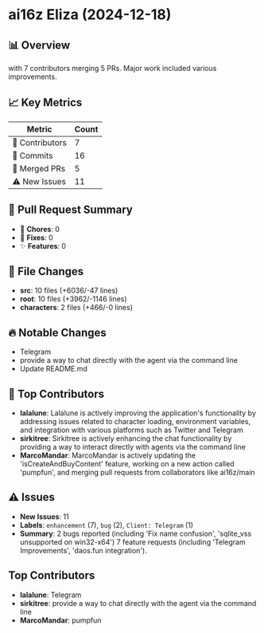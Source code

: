 # ai16z Eliza (2024-12-18)
    
## 📊 Overview
with 7 contributors merging 5 PRs. Major work included various improvements.

## 📈 Key Metrics
| Metric | Count |
|---------|--------|
| 👥 Contributors | 7 |
| 📝 Commits | 16 |
| 🔄 Merged PRs | 5 |
| ⚠️ New Issues | 11 |

## 🔄 Pull Request Summary
- 🧹 **Chores**: 0
- 🐛 **Fixes**: 0
- ✨ **Features**: 0

## 📁 File Changes
- **src**: 10 files (+6036/-47 lines)
- **root**: 10 files (+3962/-1146 lines)
- **characters**: 2 files (+466/-0 lines)

## 🔥 Notable Changes
- Telegram
- provide a way to chat directly with the agent via the command line 
- Update README.md

## 👥 Top Contributors
- **lalalune**: Lalalune is actively improving the application's functionality by addressing issues related to character loading, environment variables, and integration with various platforms such as Twitter and Telegram
- **sirkitree**: Sirkitree is actively enhancing the chat functionality by providing a way to interact directly with agents via the command line
- **MarcoMandar**: MarcoMandar is actively updating the 'isCreateAndBuyContent' feature, working on a new action called 'pumpfun', and merging pull requests from collaborators like ai16z/main

## ⚠️ Issues
- **New Issues**: 11
- **Labels**: `enhancement` (7), `bug` (2), `Client: Telegram` (1)
- **Summary**: 2 bugs reported (including 'Fix name confusion', 'sqlite_vss unsupported on win32-x64') 7 feature requests (including 'Telegram Improvements', 'daos.fun integration').

## Top Contributors
- **lalalune**: Telegram
- **sirkitree**: provide a way to chat directly with the agent via the command line 
- **MarcoMandar**: pumpfun